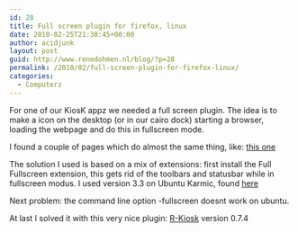 ```yaml
---
id: 28
title: Full screen plugin for firefox, linux
date: 2010-02-25T21:38:45+00:00
author: acidjunk
layout: post
guid: http://www.renedohmen.nl/blog/?p=28
permalink: /2010/02/full-screen-plugin-for-firefox-linux/
categories:
  - Computerz
---
```

For one of our KiosK appz we needed a full screen plugin. The idea is to make a icon on the desktop (or in our cairo dock) starting a browser, loading the webpage and do this in fullscreen mode.

I found a couple of pages which do almost the same thing, like: [this one](http://ramblings.narrabilis.com/wp/firefox-fullscreen-kiosk-machine/)

The solution I used is based on a mix of extensions: first install the Full Fullscreen extension, this gets rid of the toolbars and statusbar while in fullscreen modus. I used version 3.3 on Ubuntu Karmic, found [here](https://addons.mozilla.org/nl/firefox/addon/1568)

Next problem: the command line option -fullscreen doesnt work on ubuntu.
  
At last I solved it with this very nice plugin: [R-Kiosk](https://addons.mozilla.org/en-US/firefox/addon/1659) version 0.7.4